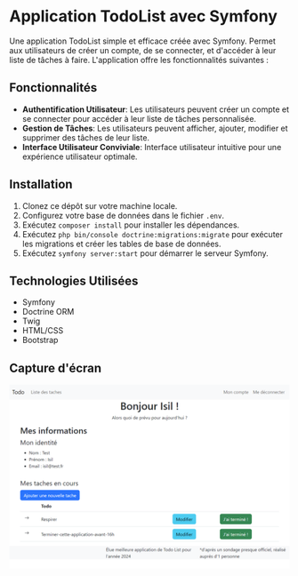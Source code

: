 # Application TodoList avec Symfony

Une application TodoList simple et efficace créée avec Symfony. Permet aux utilisateurs de créer un compte, de se connecter, et d'accéder à leur liste de tâches à faire. L'application offre les fonctionnalités suivantes :

## Fonctionnalités

- **Authentification Utilisateur**: Les utilisateurs peuvent créer un compte et se connecter pour accéder à leur liste de tâches personnalisée.
- **Gestion de Tâches**: Les utilisateurs peuvent afficher, ajouter, modifier et supprimer des tâches de leur liste.
- **Interface Utilisateur Conviviale**: Interface utilisateur intuitive pour une expérience utilisateur optimale.

## Installation

1. Clonez ce dépôt sur votre machine locale.
2. Configurez votre base de données dans le fichier `.env`.
3. Exécutez `composer install` pour installer les dépendances.
4. Exécutez `php bin/console doctrine:migrations:migrate` pour exécuter les migrations et créer les tables de base de données.
5. Exécutez `symfony server:start` pour démarrer le serveur Symfony.

## Technologies Utilisées

- Symfony
- Doctrine ORM
- Twig
- HTML/CSS
- Bootstrap 

## Capture d'écran

![Capture d'écran de l'application TodoList](imageGit/imageGit1.png)
